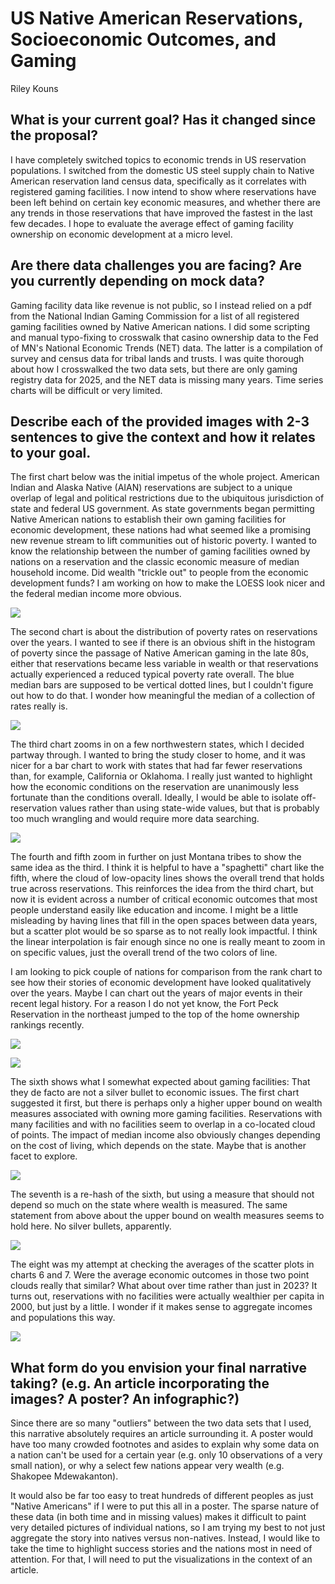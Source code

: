 # US Native American Reservations, Socioeconomic Outcomes, and Gaming

Riley Kouns

## What is your current goal? Has it changed since the proposal?

I have completely switched topics to economic trends in US reservation populations. I switched from the domestic US steel supply chain to Native American reservation land census data, specifically as it correlates with registered gaming facilities. I now intend to show where reservations have been left behind on certain key economic measures, and whether there are any trends in those reservations that have improved the fastest in the last few decades. I hope to evaluate the average effect of gaming facility ownership on economic development at a micro level.

## Are there data challenges you are facing? Are you currently depending on mock data?

Gaming facility data like revenue is not public, so I instead relied on a pdf from the National Indian Gaming Commission for a list of all registered gaming facilities owned by Native American nations. I did some scripting and manual typo-fixing to crosswalk that casino ownership data to the Fed of MN's National Economic Trends (NET) data. The latter is a compilation of survey and census data for tribal lands and trusts. I was quite thorough about how I crosswalked the two data sets, but there are only gaming registry data for 2025, and the NET data is missing many years. Time series charts will be difficult or very limited.

## Describe each of the provided images with 2-3 sentences to give the context and how it relates to your goal.

The first chart below was the initial impetus of the whole project. American Indian and Alaska Native (AIAN) reservations are subject to a unique overlap of legal and political restrictions due to the ubiquitous jurisdiction of state and federal US government. As state governments began permitting Native American nations to establish their own gaming facilities for economic development, these nations had what seemed like a promising new revenue stream to lift communities out of historic poverty. I wanted to know the relationship between the number of gaming facilities owned by nations on a reservation and the classic economic measure of median household income. Did wealth "trickle out" to people from the economic development funds? I am working on how to make the LOESS look nicer and the federal median income more obvious.

![](/visualization/graphics/scatter_income_vs_facilitycount.svg)

The second chart is about the distribution of poverty rates on reservations over the years. I wanted to see if there is an obvious shift in the histogram of poverty since the passage of Native American gaming in the late 80s, either that reservations became less variable in wealth or that reservations actually experienced a reduced typical poverty rate overall. The blue median bars are supposed to be vertical dotted lines, but I couldn't figure out how to do that. I wonder how meaningful the median of a collection of rates really is.

![](/visualization/graphics/strip_poverty_vs_year.svg)

The third chart zooms in on a few northwestern states, which I decided partway through. I wanted to bring the study closer to home, and it was nicer for a bar chart to work with states that had far fewer reservations than, for example, California or Oklahoma. I really just wanted to highlight how the economic conditions on the reservation are unanimously less fortunate than the conditions overall. Ideally, I would be able to isolate off-reservation values rather than using state-wide values, but that is probably too much wrangling and would require more data searching.

![](/visualization//graphics/bar_state_facet_unemployment_vs_reservation.svg)

The fourth and fifth zoom in further on just Montana tribes to show the same idea as the third. I think it is helpful to have a "spaghetti" chart like the fifth, where the cloud of low-opacity lines shows the overall trend that holds true across reservations. This reinforces the idea from the third chart, but now it is evident across a number of critical economic outcomes that most people understand easily like education and income. I might be a little misleading by having lines that fill in the open spaces between data years, but a scatter plot would be so sparse as to not really look impactful. I think the linear interpolation is fair enough since no one is really meant to zoom in on specific values, just the overall trend of the two colors of line.

I am looking to pick couple of nations for comparison from the rank chart to see how their stories of economic development have looked qualitatively over the years. Maybe I can chart out the years of major events in their recent legal history. For a reason I do not yet know, the Fort Peck Reservation in the northeast jumped to the top of the home ownership rankings recently.

![](/visualization/graphics/rank_mt_houseownership_vs_year.svg)

![](/visualization/graphics/line_mt_outcome_facet_outcome_vs_year.svg)


The sixth shows what I somewhat expected about gaming facilities: That they de facto are not a silver bullet to economic issues. The first chart suggested it first, but there is perhaps only a higher upper bound on wealth measures associated with owning more gaming facilities. Reservations with many facilities and with no facilities seem to overlap in a co-located cloud of points. The impact of median income also obviously changes depending on the cost of living, which depends on the state. Maybe that is another facet to explore.

![](/visualization/graphics/scatter_bachelors_vs_income_byfacility.svg)

The seventh is a re-hash of the sixth, but using a measure that should not depend so much on the state where wealth is measured. The same statement from above about the upper bound on wealth measures seems to hold here. No silver bullets, apparently.

![](/visualization/graphics/scatter_youthpoverty_vs_income_byfacility.svg)

The eight was my attempt at checking the averages of the scatter plots in charts 6 and 7. Were the average economic outcomes in those two point clouds really that similar? What about over time rather than just in 2023? It turns out, reservations with no facilities were actually wealthier per capita in 2000, but just by a little. I wonder if it makes sense to aggregate incomes and populations this way.

![](/visualization/graphics/bar_year_facet_incomepercap_vs_facility.svg)

## What form do you envision your final narrative taking? (e.g. An article incorporating the images? A poster? An infographic?)

Since there are so many "outliers" between the two data sets that I used, this narrative absolutely requires an article surrounding it. A poster would have too many crowded footnotes and asides to explain why some data on a nation can't be used for a certain year (e.g. only 10 observations of a very small nation), or why a select few nations appear very wealth (e.g. Shakopee Mdewakanton).

It would also be far too easy to treat hundreds of different peoples as just "Native Americans" if I were to put this all in a poster. The sparse nature of these data (in both time and in missing values) makes it difficult to paint very detailed pictures of individual nations, so I am trying my best to not just aggregate the story into natives versus non-natives. Instead, I would like to take the time to highlight success stories and the nations most in need of attention. For that, I will need to put the visualizations in the context of an article.